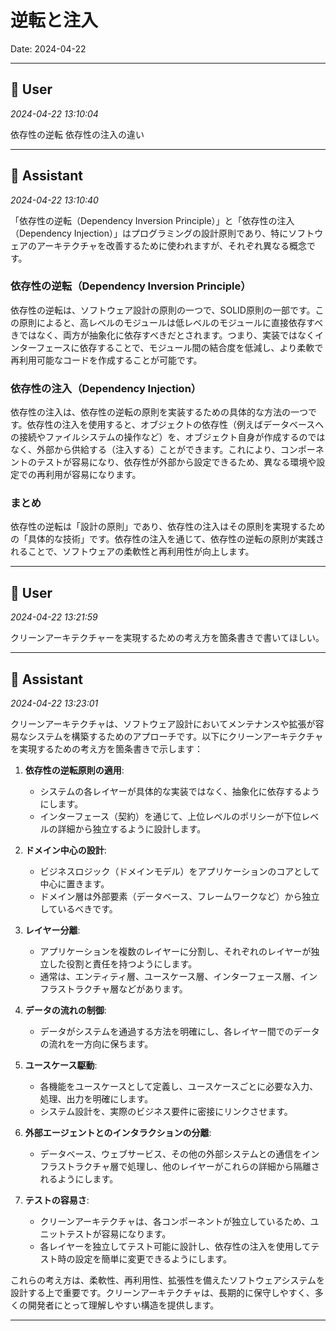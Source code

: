 # 逆転と注入

Date: 2024-04-22

---

## 👤 User
*2024-04-22 13:10:04*

依存性の逆転 依存性の注入の違い

---

## 🤖 Assistant
*2024-04-22 13:10:40*

「依存性の逆転（Dependency Inversion Principle）」と「依存性の注入（Dependency Injection）」はプログラミングの設計原則であり、特にソフトウェアのアーキテクチャを改善するために使われますが、それぞれ異なる概念です。

### 依存性の逆転（Dependency Inversion Principle）
依存性の逆転は、ソフトウェア設計の原則の一つで、SOLID原則の一部です。この原則によると、高レベルのモジュールは低レベルのモジュールに直接依存すべきではなく、両方が抽象化に依存すべきだとされます。つまり、実装ではなくインターフェースに依存することで、モジュール間の結合度を低減し、より柔軟で再利用可能なコードを作成することが可能です。

### 依存性の注入（Dependency Injection）
依存性の注入は、依存性の逆転の原則を実装するための具体的な方法の一つです。依存性の注入を使用すると、オブジェクトの依存性（例えばデータベースへの接続やファイルシステムの操作など）を、オブジェクト自身が作成するのではなく、外部から供給する（注入する）ことができます。これにより、コンポーネントのテストが容易になり、依存性が外部から設定できるため、異なる環境や設定での再利用が容易になります。

### まとめ
依存性の逆転は「設計の原則」であり、依存性の注入はその原則を実現するための「具体的な技術」です。依存性の注入を通じて、依存性の逆転の原則が実践されることで、ソフトウェアの柔軟性と再利用性が向上します。

---

## 👤 User
*2024-04-22 13:21:59*

クリーンアーキテクチャーを実現するための考え方を箇条書きで書いてほしい。

---

## 🤖 Assistant
*2024-04-22 13:23:01*

クリーンアーキテクチャは、ソフトウェア設計においてメンテナンスや拡張が容易なシステムを構築するためのアプローチです。以下にクリーンアーキテクチャを実現するための考え方を箇条書きで示します：

1. **依存性の逆転原則の適用**:
   - システムの各レイヤーが具体的な実装ではなく、抽象化に依存するようにします。
   - インターフェース（契約）を通じて、上位レベルのポリシーが下位レベルの詳細から独立するように設計します。

2. **ドメイン中心の設計**:
   - ビジネスロジック（ドメインモデル）をアプリケーションのコアとして中心に置きます。
   - ドメイン層は外部要素（データベース、フレームワークなど）から独立しているべきです。

3. **レイヤー分離**:
   - アプリケーションを複数のレイヤーに分割し、それぞれのレイヤーが独立した役割と責任を持つようにします。
   - 通常は、エンティティ層、ユースケース層、インターフェース層、インフラストラクチャ層などがあります。

4. **データの流れの制御**:
   - データがシステムを通過する方法を明確にし、各レイヤー間でのデータの流れを一方向に保ちます。

5. **ユースケース駆動**:
   - 各機能をユースケースとして定義し、ユースケースごとに必要な入力、処理、出力を明確にします。
   - システム設計を、実際のビジネス要件に密接にリンクさせます。

6. **外部エージェントとのインタラクションの分離**:
   - データベース、ウェブサービス、その他の外部システムとの通信をインフラストラクチャ層で処理し、他のレイヤーがこれらの詳細から隔離されるようにします。

7. **テストの容易さ**:
   - クリーンアーキテクチャは、各コンポーネントが独立しているため、ユニットテストが容易になります。
   - 各レイヤーを独立してテスト可能に設計し、依存性の注入を使用してテスト時の設定を簡単に変更できるようにします。

これらの考え方は、柔軟性、再利用性、拡張性を備えたソフトウェアシステムを設計する上で重要です。クリーンアーキテクチャは、長期的に保守しやすく、多くの開発者にとって理解しやすい構造を提供します。

---
